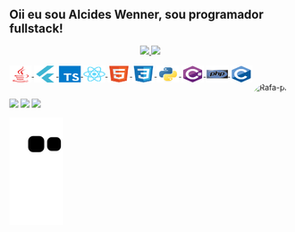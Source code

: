 ## Oii eu sou Alcides Wenner, sou programador fullstack!
<div align="center">
  <a href="https://github.com/rafaballerini">
  <img height="180em" src="https://github-readme-stats.vercel.app/api?username=alcideswenner&show_icons=true&theme=dracula&include_all_commits=true&count_private=true"/>
  <img height="180em" src="https://github-readme-stats.vercel.app/api/top-langs/?username=alcideswenner&layout=compact&langs_count=7&theme=dracula"/>
</div>
<div style="display: inline_block"><br>
  <img align="center" alt="Rafa-Js" height="30" width="40" src="https://raw.githubusercontent.com/devicons/devicon/master/icons/java/java-plain.svg">
  <img align="center" alt="Rafa-Js" height="30" width="40" src="https://raw.githubusercontent.com/devicons/devicon/master/icons/flutter/flutter-plain.svg">
  <img align="center" alt="Rafa-Ts" height="30" width="40" src="https://raw.githubusercontent.com/devicons/devicon/master/icons/typescript/typescript-plain.svg">
  <img align="center" alt="Rafa-React" height="30" width="40" src="https://raw.githubusercontent.com/devicons/devicon/master/icons/react/react-original.svg">
  <img align="center" alt="Rafa-HTML" height="30" width="40" src="https://raw.githubusercontent.com/devicons/devicon/master/icons/html5/html5-original.svg">
  <img align="center" alt="Rafa-CSS" height="30" width="40" src="https://raw.githubusercontent.com/devicons/devicon/master/icons/css3/css3-original.svg">
  <img align="center" alt="Rafa-Python" height="30" width="40" src="https://raw.githubusercontent.com/devicons/devicon/master/icons/python/python-original.svg">
  <img align="center" alt="Rafa-Csharp" height="30" width="40" src="https://raw.githubusercontent.com/devicons/devicon/master/icons/csharp/csharp-original.svg">
   <img align="center" alt="Rafa-Csharp" height="30" width="40" src="https://raw.githubusercontent.com/devicons/devicon/master/icons/php/php-original.svg">
  <img align="center" alt="Rafa-Csharp" height="30" width="40" src="https://raw.githubusercontent.com/devicons/devicon/master/icons/c/c-original.svg">
  <img align="right" alt="Rafa-pic" height="150" style="border-radius:50px;" src="https://lh3.googleusercontent.com/Omm85dK9KKz9ZHVc6X2sFse7iNfhKG7Q0fWUALL6OLrMB3zTN9hxLSciqujvgHUFTox405ejKV4q9k9uVJIoDLcVzvCZyYiA5uGQiCkDVxYUxqbjOxr-C-G3rVW9ESpQWMGoTdc7HAwhSQMuWyxdhSLMsAo_iRC91KpXY56834cHO3Op2L_Zw3uLQfIyRmrGCKAQDZKPMrKRQd1hPrMX5MK-ucZm92bhuBlRni4a2XdUopDY41OVlDNkWv4uSSpwNz8RzDixVVWJUmoABA1si_OgyrPRtc9Ws5wfbsjYCuiR_J5OwL-k-qTcieP15mJ-HUDDshGtwP9PdhaUawmdKHrcy4dfflGo4-UsIr8S_Ky2-5C2dr_bngyza288ui3a2BQcd4T0luihyMfPd_uFra8D4MjG0Guyk-2ipvXSU1ndjWagI9diij2ypq6ulYT3GmCOPQhNUjQtzWsp-LZv_HaJpfkh7ynFlr3XikxQWmZ_kTK-ggSgfI4emOPJ24SX_dQfTLWjDecM3zHUpR4Awq-afygSa1ib3zHcuOayStltL7Oh8YnEgGDM0Nxq-1MTrY2NmFxoUaSr3feNB5juN7F7rWPQHS91zSRcxl86EIuKzNWY5FOygRfUZzUzuUgdOskOAtgBrbryZVPSHJyGLm-aL_XYWUnD7zcPiSKowEA9NSJeFhSnN6-7CK2SyZB-Cf-NMNEOU3WoowAz9ugFRfKh=w227-h464-no?authuser=0">
</div>
  
  ##
 
<div> 
  <a href="https://instagram.com/alcideswenner" target="_blank"><img src="https://img.shields.io/badge/-Instagram-%23E4405F?style=for-the-badge&logo=instagram&logoColor=white" target="_blank"></a>
  <a href = "mailto:alcideswenner.jus@gmail.com"><img src="https://img.shields.io/badge/-Gmail-%23333?style=for-the-badge&logo=gmail&logoColor=white" target="_blank"></a>
  <a href="https://www.linkedin.com/in/alcides-wenner-996892118/" target="_blank"><img src="https://img.shields.io/badge/-LinkedIn-%230077B5?style=for-the-badge&logo=linkedin&logoColor=white" target="_blank"></a> 
 
  ![Snake animation](https://github.com/rafaballerini/rafaballerini/blob/output/github-contribution-grid-snake.svg)
 
</div>
